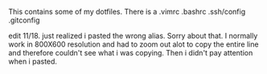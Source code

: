 This contains some of my dotfiles. There is a .vimrc  .bashrc .ssh/config .gitconfig

edit 11/18. just realized i pasted the wrong alias. Sorry about that. I normally work in 800X600 resolution and had to zoom out alot to copy the entire line and therefore couldn't see what i was copying. Then i didn't pay attention when i pasted. 
